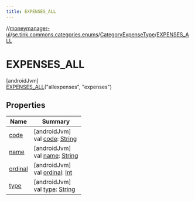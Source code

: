 ```yaml
---
title: EXPENSES_ALL
---
```

//[moneymanager-ui](../../../../index.html)/[se.tink.commons.categories.enums](../../index.html)/[CategoryExpenseType](../index.html)/[EXPENSES_ALL](index.html)



# EXPENSES_ALL



[androidJvm]\
[EXPENSES_ALL](index.html)(&quot;allexpenses&quot;, &quot;expenses&quot;)



## Properties


| Name | Summary |
|---|---|
| [code](../code.html) | [androidJvm]<br>val [code](../code.html): [String](https://kotlinlang.org/api/latest/jvm/stdlib/kotlin/-string/index.html) |
| [name](../../../com.tink.service.network/-sdk-client/-t-i-n-k_-l-i-n-k/index.html#-372974862%2FProperties%2F1000845458) | [androidJvm]<br>val [name](../../../com.tink.service.network/-sdk-client/-t-i-n-k_-l-i-n-k/index.html#-372974862%2FProperties%2F1000845458): [String](https://kotlinlang.org/api/latest/jvm/stdlib/kotlin/-string/index.html) |
| [ordinal](../../../com.tink.service.network/-sdk-client/-t-i-n-k_-l-i-n-k/index.html#-739389684%2FProperties%2F1000845458) | [androidJvm]<br>val [ordinal](../../../com.tink.service.network/-sdk-client/-t-i-n-k_-l-i-n-k/index.html#-739389684%2FProperties%2F1000845458): [Int](https://kotlinlang.org/api/latest/jvm/stdlib/kotlin/-int/index.html) |
| [type](../type.html) | [androidJvm]<br>val [type](../type.html): [String](https://kotlinlang.org/api/latest/jvm/stdlib/kotlin/-string/index.html) |

